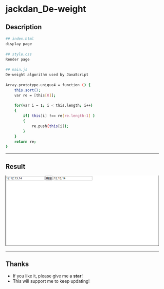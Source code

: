 # jackdan_De-weight
## Description
```bash
## index.html
display page

## style.css
Render page

## main.js
De-weight algorithm used by JavaScript

Array.prototype.unique4 = function () {
    this.sort();
    var re = [this[0]];

    for(var i = 1; i < this.length; i++)
    {
        if( this[i] !== re[re.length-1] )
        {
            re.push(this[i]);
        }
    }
    return re;
}
```

------

## Result

![result][1]


  [1]: ./images/result.png "result.png"
  
 ------
 
 ## Thanks
 - If you like it, please give me a **star**!
- This will support me to keep updating!